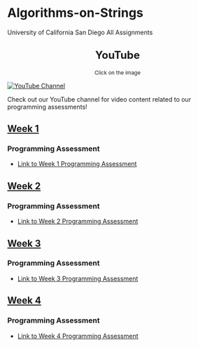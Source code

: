 # Algorithms-on-Strings

University of California San Diego All Assignments

## <div style="text-align: center; font-size: 24px;">YouTube</div>

<div style="text-align: center; font-size: 12px;">Click on the image</div>

[![YouTube Channel](/img/07Susahnt.gif)](https://www.youtube.com/07Sushant.)

Check out our YouTube channel for video content related to our programming assessments!




## [Week 1](/Dynamic%20Programming,%20Greedy%20Algorithms/Week%201/Week%201/)

### Programming Assessment
- [Link to Week 1 Programming Assessment](/Dynamic%20Programming,%20Greedy%20Algorithms/Week%201/Week%201/README.md)

## [Week 2](/Dynamic%20Programming,%20Greedy%20Algorithms/Week%201/Week%202/)

### Programming Assessment
- [Link to Week 2 Programming Assessment](/Dynamic%20Programming,%20Greedy%20Algorithms/Week%201/Week%202/README.md)

## [Week 3](/Dynamic%20Programming,%20Greedy%20Algorithms/Week%201/Week%203/)

### Programming Assessment
- [Link to Week 3 Programming Assessment](/Dynamic%20Programming,%20Greedy%20Algorithms/Week%201/Week%203/README.md)

## [Week 4](/Dynamic%20Programming,%20Greedy%20Algorithms/Week%201/Week%204/)

### Programming Assessment
- [Link to Week 4 Programming Assessment](/Dynamic%20Programming,%20Greedy%20Algorithms/Week%201/Week%204/README.md)
